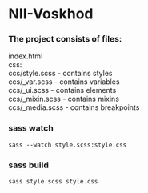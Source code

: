 # NII-Voskhod
### The project consists of files: 
index.html<br>
css:<br>
ccs/style.scss - contains styles<br>
ccs/_var.scss - contains variables<br>
ccs/_ui.scss - contains elements<br>
ccs/_mixin.scss - contains mixins<br>
ccs/_media.scss - contains breakpoints<br>
### sass watch
```
sass --watch style.scss:style.css
```
### sass build
```
sass style.scss style.css
```